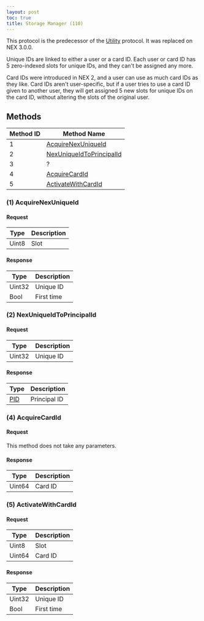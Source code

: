 ```yaml
---
layout: post
toc: true
title: Storage Manager (110)
---
```


This protocol is the predecessor of the [Utility](/docs/nex/protocols/utility) protocol. It was replaced on NEX 3.0.0.

Unique IDs are linked to either a user or a card ID. Each user or card ID has 5 zero-indexed slots for unique IDs, and they can't be assigned any more.

Card IDs were introduced in NEX 2, and a user can use as much card IDs as they like. Card IDs aren't user-specific, but if a user tries to use a card ID given to another user, they will get assigned 5 new slots for unique IDs on the card ID, without altering the slots of the original user.

## Methods

| Method ID | Method Name                                             |
|-----------|---------------------------------------------------------|
| 1         | [AcquireNexUniqueId](#1-acquirenexuniqueid)             |
| 2         | [NexUniqueIdToPrincipalId](#2-nexuniqueidtoprincipalid) |
| 3         | ?                                                       |
| 4         | [AcquireCardId](#4-acquirecardid)                       |
| 5         | [ActivateWithCardId](#5-activatewithcardid)             |

### (1) AcquireNexUniqueId
#### Request

| Type   | Description |
|--------|-------------|
| Uint8  | Slot        |

#### Response

| Type   | Description |
|--------|-------------|
| Uint32 | Unique ID   |
| Bool   | First time  |

### (2) NexUniqueIdToPrincipalId
#### Request

| Type   | Description |
|--------|-------------|
| Uint32 | Unique ID   |

#### Response

| Type  | Description  |
|-------|--------------|
| [PID] | Principal ID |

### (4) AcquireCardId
#### Request
This method does not take any parameters.

#### Response

| Type   | Description |
|--------|-------------|
| Uint64 | Card ID     |

### (5) ActivateWithCardId
#### Request

| Type   | Description |
|--------|-------------|
| Uint8  | Slot        |
| Uint64 | Card ID     |

#### Response

| Type   | Description |
|--------|-------------|
| Uint32 | Unique ID   |
| Bool   | First time  |

[PID]: /docs/nex/types#pid
